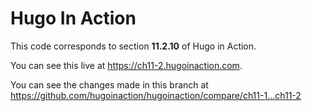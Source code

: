 Hugo In Action
===============

This code corresponds to section **11.2.10** of Hugo in Action.

You can see this live at https://ch11-2.hugoinaction.com.

You can see the changes made in this branch at https://github.com/hugoinaction/hugoinaction/compare/ch11-1...ch11-2


